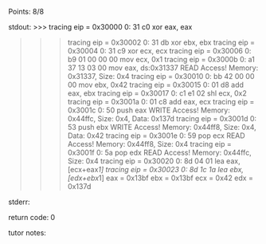 Points: 8/8

stdout: >>> tracing eip = 0x30000 
   0:   31 c0                   xor    eax, eax
>>> tracing eip = 0x30002 
   0:   31 db                   xor    ebx, ebx
>>> tracing eip = 0x30004 
   0:   31 c9                   xor    ecx, ecx
>>> tracing eip = 0x30006 
   0:   b9 01 00 00 00          mov    ecx, 0x1
>>> tracing eip = 0x3000b 
   0:   a1 37 13 03 00          mov    eax, ds:0x31337
>>> READ Access! Memory: 0x31337, Size: 0x4
>>> tracing eip = 0x30010 
   0:   bb 42 00 00 00          mov    ebx, 0x42
>>> tracing eip = 0x30015 
   0:   01 d8                   add    eax, ebx
>>> tracing eip = 0x30017 
   0:   c1 e1 02                shl    ecx, 0x2
>>> tracing eip = 0x3001a 
   0:   01 c8                   add    eax, ecx
>>> tracing eip = 0x3001c 
   0:   50                      push   eax
>>> WRITE Access! Memory: 0x44ffc, Size: 0x4, Data: 0x137d
>>> tracing eip = 0x3001d 
   0:   53                      push   ebx
>>> WRITE Access! Memory: 0x44ff8, Size: 0x4, Data: 0x42
>>> tracing eip = 0x3001e 
   0:   59                      pop    ecx
>>> READ Access! Memory: 0x44ff8, Size: 0x4
>>> tracing eip = 0x3001f 
   0:   5a                      pop    edx
>>> READ Access! Memory: 0x44ffc, Size: 0x4
>>> tracing eip = 0x30020 
   0:   8d 04 01                lea    eax, [ecx+eax*1]
>>> tracing eip = 0x30023 
   0:   8d 1c 1a                lea    ebx, [edx+ebx*1]
eax = 0x13bf
ebx = 0x13bf
ecx = 0x42
edx = 0x137d


stderr: 

return code: 0

tutor notes:

